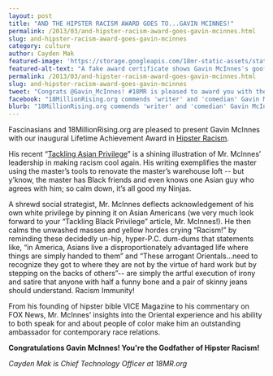 ```yaml
---
layout: post
title: "AND THE HIPSTER RACISM AWARD GOES TO...GAVIN MCINNES!"
permalink: /2013/03/and-hipster-racism-award-goes-gavin-mcinnes.html
slug: and-hipster-racism-award-goes-gavin-mcinnes
category: culture
author: Cayden Mak
featured-image: 'https://storage.googleapis.com/18mr-static-assets/static/images/featured/2013-03-18-and-hipster-racism-award-goes-gavin-mcinnes.png'
featured-alt-text: "A fake award certificate shows Gavin McInnes's goofy face superimposed with a shining crown. The award is titled 'Lifetime Achievement Award: Hipster Racism.'"
permalink: /2013/03/and-hipster-racism-award-goes-gavin-mcinnes.html
slug: and-hipster-racism-award-goes-gavin-mcinnes
tweet: "Congrats @Gavin_McInnes! #18MR is pleased to award you with the Lifetime Achievement Award in #HipsterRacism"
facebook: "18MillionRising.org commends 'writer' and 'comedian' Gavin McInnes for his insightful 'Tackling Asian Privilege' article -- by awarding him our Leftime Achievement Award in Hipster Racism. Join us in congratulating Gavin!"
blurb: "18MillionRising.org commends 'writer' and 'comedian' Gavin McInnes for his insightful 'Tackling Asian Privilege' article -- by awarding him our Leftime Achievement Award in Hipster Racism. Join us in congratulating Gavin!"
---
```


Fascinasians and 18MillionRising.org are pleased to present Gavin McInnes with our inaugural Lifetime Achievement Award in [Hipster Racism](http://www.racialicious.com/2007/01/15/the-10-biggest-race-and-pop-culture-trends-of-2006-part-1-of-3/).
 
His recent “[Tackling Asian Privilege](http://takimag.com/article/tackling_asian_privilege_gavin_mcinnes#axzz2NIA3McOn)” is a shining illustration of Mr. McInnes’ leadership in making racism cool again. His writing exemplifies the master using the master’s tools to renovate the master’s warehouse loft -- but y’know, the master has Black friends and even knows one Asian guy who agrees with him; so calm down, it’s all good my Ninjas.
 
A shrewd social strategist, Mr. McInnes deflects acknowledgement of his own white privilege by pinning it on Asian Americans (we very much look forward to your “Tackling Black Privilege” article, Mr. McInnes!). He then calms the unwashed masses and yellow hordes crying “Racism!” by reminding these decidedly un-hip, hyper-P.C. dum-dums that statements like, “in America, Asians live a disproportionately advantaged life where things are simply handed to them” and “These arrogant Orientals...need to recognize they got to where they are not by the virtue of hard work but by stepping on the backs of others”-- are simply the artful execution of irony and satire that anyone with half a funny bone and a pair of skinny jeans should understand. Racism Immunity!
 
From his founding of hipster bible VICE Magazine to his commentary on FOX News, Mr. McInnes’ insights into the Oriental experience and his ability to both speak for and about people of color make him an outstanding ambassador for contemporary race relations.

__Congratulations Gavin McInnes! You're the Godfather of Hipster Racism!__

_Cayden Mak is Chief Technology Officer at 18MR.org_